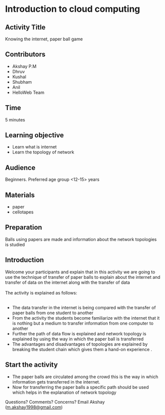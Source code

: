 # Introduction to cloud computing		
## Activity Title
Knowing the internet, paper ball game
## Contributors
* Akshay P.M
* Dhruv
* Kushal
* Shubham
* Anil
* HelloWeb Team
## Time
5 minutes
## Learning objective
* Learn what is internet
* Learn the topology of network
## Audience
Beginners. Preferred age group <12-15> years
## Materials
* paper
* cellotapes 
## Preparation
Balls using papers are made and information about the network topologies is studied
## Introduction
Welcome your participants and explain that in this activity we are going to use the technique of transfer of paper balls to explain about the internet and transfer of data on the internet along with the transfer of data<br><br>
The activity is explained as follows:<br><br>
* The data transfer in the internet is being compared with the transfer of paper balls from one student to another 
* From the activity the students become familiarize with the internet that it is nothing but a medium to transfer information from one computer to another
* Further the path of data flow is explained and network topology is explained by using the way in which the paper ball is transferred
* The advantages and disadvantages of topologies are explained by breaking the student chain which gives them a hand-on experience .

## Start the activity
* The paper balls are circulated among the crowd this is the way in which information gets transferred in the internet.
* Now for transferring the paper balls a specific path should be used which helps in the explanation of network topology

Questions? Comments? Concerns? Email Akshay (m.akshay1998@gmail.com)

